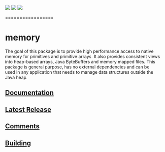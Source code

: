 [![][travis img]][travis] [![][coveralls img]][coveralls] [![][mavenbadge img]][mavenbadge]

 =================

# memory
 The goal of this package is to provide high performance access to native memory for primitives
 and primitive arrays. It also provides consistent views into heap-based arrays,
 Java ByteBuffers and memory mapped files. This package is general purpose, has no external
 dependencies and can be used in any application that needs to manage data structures outside
 the Java heap.

 ## [Documentation](https://datasketches.github.io)

 ## [Latest Release](https://github.com/DataSketches/memory/releases)

 ## [Comments](https://groups.google.com/forum/#!forum/sketches-user)

 ## [Building](https://github.com/DataSketches/memory/blob/master/README_building.md)


 [travis]:https://travis-ci.org//DataSketches/memory/builds?branch=master
 [travis img]:https://secure.travis-ci.org/DataSketches/memory.svg?branch=master

 [coveralls]:https://coveralls.io/github/DataSketches/memory?branch=master
 [coveralls img]:https://coveralls.io/repos/github/DataSketches/memory/badge.svg?branch=master

 [mavenbadge]:https://search.maven.org/#search|gav|1|g%3A%22com.yahoo.datasketches%22%20AND%20a%3A%22memory%22
 [mavenbadge img]:https://maven-badges.herokuapp.com/maven-central/com.yahoo.datasketches/memory/badge.svg

